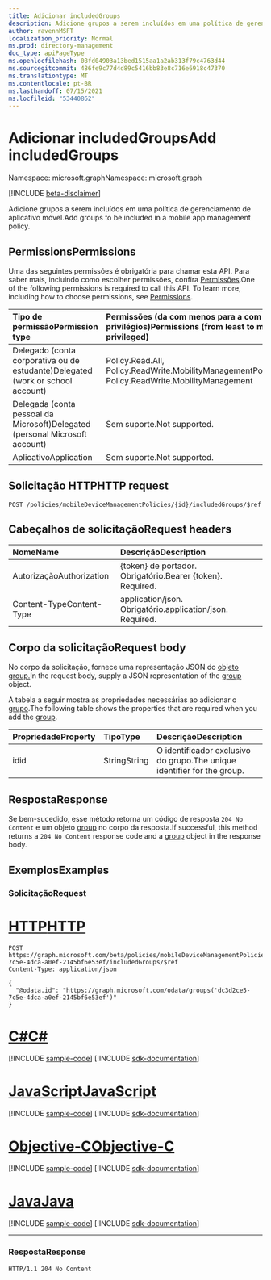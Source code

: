 ```yaml
---
title: Adicionar includedGroups
description: Adicione grupos a serem incluídos em uma política de gerenciamento de aplicativo móvel.
author: ravennMSFT
localization_priority: Normal
ms.prod: directory-management
doc_type: apiPageType
ms.openlocfilehash: 08fd04903a13bed1515aa1a2ab313f79c4763d44
ms.sourcegitcommit: 486fe9c77d4d89c5416bb83e8c716e6918c47370
ms.translationtype: MT
ms.contentlocale: pt-BR
ms.lasthandoff: 07/15/2021
ms.locfileid: "53440862"
---
```

# <a name="add-includedgroups"></a><span data-ttu-id="a4472-103">Adicionar includedGroups</span><span class="sxs-lookup"><span data-stu-id="a4472-103">Add includedGroups</span></span>

<span data-ttu-id="a4472-104">Namespace: microsoft.graph</span><span class="sxs-lookup"><span data-stu-id="a4472-104">Namespace: microsoft.graph</span></span>

[!INCLUDE [beta-disclaimer](../../includes/beta-disclaimer.md)]

<span data-ttu-id="a4472-105">Adicione grupos a serem incluídos em uma política de gerenciamento de aplicativo móvel.</span><span class="sxs-lookup"><span data-stu-id="a4472-105">Add groups to be included in a mobile app management policy.</span></span>

## <a name="permissions"></a><span data-ttu-id="a4472-106">Permissions</span><span class="sxs-lookup"><span data-stu-id="a4472-106">Permissions</span></span>

<span data-ttu-id="a4472-p101">Uma das seguintes permissões é obrigatória para chamar esta API. Para saber mais, incluindo como escolher permissões, confira [Permissões](/graph/permissions-reference).</span><span class="sxs-lookup"><span data-stu-id="a4472-p101">One of the following permissions is required to call this API. To learn more, including how to choose permissions, see [Permissions](/graph/permissions-reference).</span></span>

|<span data-ttu-id="a4472-109">Tipo de permissão</span><span class="sxs-lookup"><span data-stu-id="a4472-109">Permission type</span></span>|<span data-ttu-id="a4472-110">Permissões (da com menos para a com mais privilégios)</span><span class="sxs-lookup"><span data-stu-id="a4472-110">Permissions (from least to most privileged)</span></span>|
|:---|:---|
|<span data-ttu-id="a4472-111">Delegado (conta corporativa ou de estudante)</span><span class="sxs-lookup"><span data-stu-id="a4472-111">Delegated (work or school account)</span></span>|<span data-ttu-id="a4472-112">Policy.Read.All, Policy.ReadWrite.MobilityManagement</span><span class="sxs-lookup"><span data-stu-id="a4472-112">Policy.Read.All, Policy.ReadWrite.MobilityManagement</span></span>|
|<span data-ttu-id="a4472-113">Delegada (conta pessoal da Microsoft)</span><span class="sxs-lookup"><span data-stu-id="a4472-113">Delegated (personal Microsoft account)</span></span> | <span data-ttu-id="a4472-114">Sem suporte.</span><span class="sxs-lookup"><span data-stu-id="a4472-114">Not supported.</span></span>|
|<span data-ttu-id="a4472-115">Aplicativo</span><span class="sxs-lookup"><span data-stu-id="a4472-115">Application</span></span> | <span data-ttu-id="a4472-116">Sem suporte.</span><span class="sxs-lookup"><span data-stu-id="a4472-116">Not supported.</span></span>|

## <a name="http-request"></a><span data-ttu-id="a4472-117">Solicitação HTTP</span><span class="sxs-lookup"><span data-stu-id="a4472-117">HTTP request</span></span>

<!-- {
  "blockType": "ignored"
}
-->

```http
POST /policies/mobileDeviceManagementPolicies/{id}/includedGroups/$ref
```

## <a name="request-headers"></a><span data-ttu-id="a4472-118">Cabeçalhos de solicitação</span><span class="sxs-lookup"><span data-stu-id="a4472-118">Request headers</span></span>
|<span data-ttu-id="a4472-119">Nome</span><span class="sxs-lookup"><span data-stu-id="a4472-119">Name</span></span>|<span data-ttu-id="a4472-120">Descrição</span><span class="sxs-lookup"><span data-stu-id="a4472-120">Description</span></span>|
|:---|:---|
|<span data-ttu-id="a4472-121">Autorização</span><span class="sxs-lookup"><span data-stu-id="a4472-121">Authorization</span></span>|<span data-ttu-id="a4472-p102">{token} de portador. Obrigatório.</span><span class="sxs-lookup"><span data-stu-id="a4472-p102">Bearer {token}. Required.</span></span>|
|<span data-ttu-id="a4472-124">Content-Type</span><span class="sxs-lookup"><span data-stu-id="a4472-124">Content-Type</span></span>|<span data-ttu-id="a4472-p103">application/json. Obrigatório.</span><span class="sxs-lookup"><span data-stu-id="a4472-p103">application/json. Required.</span></span>|

## <a name="request-body"></a><span data-ttu-id="a4472-127">Corpo da solicitação</span><span class="sxs-lookup"><span data-stu-id="a4472-127">Request body</span></span>
<span data-ttu-id="a4472-128">No corpo da solicitação, fornece uma representação JSON do [objeto group.](../resources/group.md)</span><span class="sxs-lookup"><span data-stu-id="a4472-128">In the request body, supply a JSON representation of the [group](../resources/group.md) object.</span></span>

<span data-ttu-id="a4472-129">A tabela a seguir mostra as propriedades necessárias ao adicionar o [grupo](../resources/group.md).</span><span class="sxs-lookup"><span data-stu-id="a4472-129">The following table shows the properties that are required when you add the [group](../resources/group.md).</span></span>

|<span data-ttu-id="a4472-130">Propriedade</span><span class="sxs-lookup"><span data-stu-id="a4472-130">Property</span></span>|<span data-ttu-id="a4472-131">Tipo</span><span class="sxs-lookup"><span data-stu-id="a4472-131">Type</span></span>|<span data-ttu-id="a4472-132">Descrição</span><span class="sxs-lookup"><span data-stu-id="a4472-132">Description</span></span>|
|:---|:---|:---|
|<span data-ttu-id="a4472-133">id</span><span class="sxs-lookup"><span data-stu-id="a4472-133">id</span></span>|<span data-ttu-id="a4472-134">String</span><span class="sxs-lookup"><span data-stu-id="a4472-134">String</span></span>|<span data-ttu-id="a4472-135">O identificador exclusivo do grupo.</span><span class="sxs-lookup"><span data-stu-id="a4472-135">The unique identifier for the group.</span></span>|

## <a name="response"></a><span data-ttu-id="a4472-136">Resposta</span><span class="sxs-lookup"><span data-stu-id="a4472-136">Response</span></span>

<span data-ttu-id="a4472-137">Se bem-sucedido, esse método retorna um código de resposta `204 No Content` e um objeto [group](../resources/group.md) no corpo da resposta.</span><span class="sxs-lookup"><span data-stu-id="a4472-137">If successful, this method returns a `204 No Content` response code and a [group](../resources/group.md) object in the response body.</span></span>

## <a name="examples"></a><span data-ttu-id="a4472-138">Exemplos</span><span class="sxs-lookup"><span data-stu-id="a4472-138">Examples</span></span>

### <a name="request"></a><span data-ttu-id="a4472-139">Solicitação</span><span class="sxs-lookup"><span data-stu-id="a4472-139">Request</span></span>


# <a name="http"></a>[<span data-ttu-id="a4472-140">HTTP</span><span class="sxs-lookup"><span data-stu-id="a4472-140">HTTP</span></span>](#tab/http)
<!-- {
  "blockType": "request",
  "name": "create_group_from_groups"
}
-->

``` http
POST https://graph.microsoft.com/beta/policies/mobileDeviceManagementPolicies/dc3d2ce5-7c5e-4dca-a0ef-2145bf6e53ef/includedGroups/$ref
Content-Type: application/json

{
  "@odata.id": "https://graph.microsoft.com/odata/groups('dc3d2ce5-7c5e-4dca-a0ef-2145bf6e53ef')"
}
```
# <a name="c"></a>[<span data-ttu-id="a4472-141">C#</span><span class="sxs-lookup"><span data-stu-id="a4472-141">C#</span></span>](#tab/csharp)
[!INCLUDE [sample-code](../includes/snippets/csharp/create-group-from-groups-csharp-snippets.md)]
[!INCLUDE [sdk-documentation](../includes/snippets/snippets-sdk-documentation-link.md)]

# <a name="javascript"></a>[<span data-ttu-id="a4472-142">JavaScript</span><span class="sxs-lookup"><span data-stu-id="a4472-142">JavaScript</span></span>](#tab/javascript)
[!INCLUDE [sample-code](../includes/snippets/javascript/create-group-from-groups-javascript-snippets.md)]
[!INCLUDE [sdk-documentation](../includes/snippets/snippets-sdk-documentation-link.md)]

# <a name="objective-c"></a>[<span data-ttu-id="a4472-143">Objective-C</span><span class="sxs-lookup"><span data-stu-id="a4472-143">Objective-C</span></span>](#tab/objc)
[!INCLUDE [sample-code](../includes/snippets/objc/create-group-from-groups-objc-snippets.md)]
[!INCLUDE [sdk-documentation](../includes/snippets/snippets-sdk-documentation-link.md)]

# <a name="java"></a>[<span data-ttu-id="a4472-144">Java</span><span class="sxs-lookup"><span data-stu-id="a4472-144">Java</span></span>](#tab/java)
[!INCLUDE [sample-code](../includes/snippets/java/create-group-from-groups-java-snippets.md)]
[!INCLUDE [sdk-documentation](../includes/snippets/snippets-sdk-documentation-link.md)]

---


### <a name="response"></a><span data-ttu-id="a4472-145">Resposta</span><span class="sxs-lookup"><span data-stu-id="a4472-145">Response</span></span>

<!-- {
  "blockType": "response",
  "truncated": true
}
-->

``` http
HTTP/1.1 204 No Content
```
